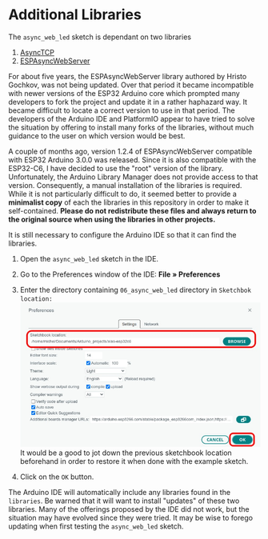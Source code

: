 # Additional Libraries

The `async_web_led` sketch is dependant on two libraries

  1. [AsyncTCP](https://github.com/me-no-dev/AsyncTCP)
  2. [ESPAsyncWebServer](https://github.com/me-no-dev/ESPAsyncWebServer)

For about five years, the ESPAsyncWebServer library authored by Hristo Gochkov, was not being updated. Over that period it became incompatible with newer versions of the ESP32 Arduino core which prompted many developers to fork the project and update it in a rather haphazard way. It became difficult to locate a correct version to use in that period. The developers of the Arduino IDE and PlatformIO appear to have tried to solve the situation by offering to install many forks of the libraries, without much guidance to the user on which version would be best.

A couple of months ago, version 1.2.4 of ESPAsyncWebServer compatible with ESP32 Arduino 3.0.0 was released. Since it is also compatible with the ESP32-C6, I have decided to use the "root" version of the library. Unfortunately, the Arduino Library Manager does not provide access to that version. Consequently, a manual installation of the libraries is required. While it is not particularly difficult to do, it seemed better to provide a **minimalist copy** of each the libraries in this repository in order to make it self-contained. **Please do not redistribute these files and always return to the original source when using the libraries in other projects.**

It is still necessary to configure the Arduino IDE so that it can find the libraries. 

  1. Open the `async_web_led` sketch in the IDE.

  2. Go to the Preferences window of the IDE: **File » Preferences**

  3. Enter the directory containing `06_async_web_led` directory in  `Sketchbok location:` ![](location.jpg)  
  It would be a good to jot down the previous sketchbook location beforehand in order to restore it when done with the example sketch.

  4. Click on the `OK` button.

The Arduino IDE will automatically include any libraries found in the `libraries`. Be warned that it will want to install "updates" of these two libraries. Many of the offerings proposed by the IDE did not work, but the situation may have evolved since they were tried. It may be wise to forego updating when first testing the `async_web_led` sketch.
